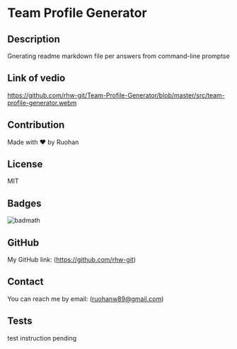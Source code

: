   # Team Profile Generator

  ##  Description

  Gnerating readme markdown file per answers from command-line promptse
 
  ## Link of vedio
    
  https://github.com/rhw-git/Team-Profile-Generator/blob/master/src/team-profile-generator.webm

  ## Contribution

  Made with ❤️ by Ruohan

  ## License

  MIT

  ## Badges

  ![badmath](https://img.shields.io/conda/l/conda-forge/setuptools?color=Blue&label=License&logo=MIT&logoColor=blue&style=plastic)

  ## GitHub

  My GitHub link: (https://github.com/rhw-git)

  ## Contact

  You can reach me by email: (ruohanw89@gmail.com)

  ## Tests

  test instruction pending
